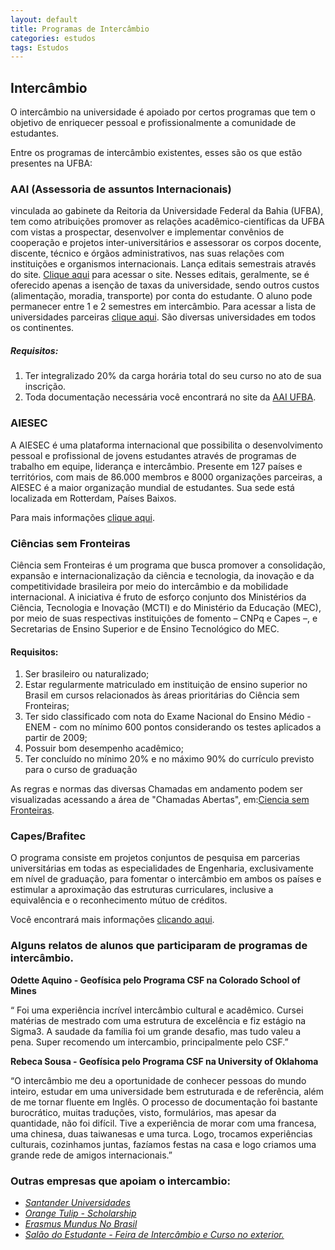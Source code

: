 ```yaml
---
layout: default
title: Programas de Intercâmbio
categories: estudos
tags: Estudos
---
```



## Intercâmbio

O intercâmbio na universidade é apoiado por certos programas que tem o objetivo de enriquecer pessoal e profissionalmente a comunidade de estudantes.

Entre os programas de intercâmbio existentes, esses são os que estão presentes na UFBA:


### AAI (Assessoria de assuntos Internacionais)

vinculada ao gabinete da Reitoria da Universidade Federal da Bahia (UFBA), tem como atribuições promover as relações acadêmico-científicas
da UFBA com vistas a prospectar, desenvolver e implementar convênios de cooperação e projetos inter-universitários e assessorar os corpos docente, discente, técnico e órgãos administrativos, nas suas relações com instituições e organismos internacionais.
Lança editais semestrais através do site. [Clique aqui](https://aai.ufba.br/pt-br/editais/) para acessar o site. Nesses editais, geralmente, se é oferecido apenas a isenção de taxas da universidade, sendo outros custos (alimentação, moradia, transporte) por conta do estudante. O aluno pode permanecer entre 1 e 2 semestres em intercâmbio.
Para acessar a  lista de universidades parceiras [clique aqui](https://aai.ufba.br/universidades-conveniadas). São diversas universidades em todos os continentes.


##### Requisitos: 

1. Ter integralizado 20% da carga horária total do seu curso no ato  de sua inscrição.
2. Toda documentação necessária você encontrará no site da [AAI UFBA](www.aai.ufba.br).


### AIESEC

A AIESEC é uma plataforma internacional que possibilita o desenvolvimento pessoal e profissional de jovens estudantes através de programas de trabalho em equipe, liderança e intercâmbio. Presente em 127 países e territórios, com mais de 86.000 membros e 8000 organizações parceiras, a AIESEC é a maior organização mundial de estudantes. Sua sede está localizada em Rotterdam, Países Baixos.

Para mais informações [clique aqui](http://aiesec.org.br/a-aiesec/).


### Ciências sem Fronteiras

Ciência sem Fronteiras é um programa que busca promover a consolidação, expansão e internacionalização da ciência e tecnologia, da inovação e da competitividade brasileira por meio do intercâmbio e da mobilidade internacional.  A iniciativa é fruto de esforço conjunto dos Ministérios da Ciência, Tecnologia e Inovação (MCTI) e do Ministério da Educação (MEC), por meio de suas respectivas instituições de fomento – CNPq e Capes –, e Secretarias de Ensino Superior e de Ensino Tecnológico do MEC.


#### Requisitos:

1. Ser brasileiro ou naturalizado;
2. Estar regularmente matriculado em instituição de ensino superior no Brasil em cursos relacionados às áreas prioritárias do Ciência sem Fronteiras;
3. Ter sido classificado com nota do Exame Nacional do Ensino Médio - ENEM - com no mínimo 600 pontos considerando os testes aplicados a partir de 2009;
4. Possuir bom desempenho acadêmico;
5. Ter concluído no mínimo 20% e no máximo 90% do currículo previsto para o curso de graduação 

As regras e normas das diversas Chamadas em andamento podem ser visualizadas acessando a área de "Chamadas Abertas", em:[Ciencia sem Fronteiras](http://www.cienciasemfronteiras.gov.br/web/csf/instrucoes).


### Capes/Brafitec

O programa consiste em projetos conjuntos de pesquisa em parcerias universitárias em todas as especialidades de Engenharia, exclusivamente em nível de graduação, para fomentar o intercâmbio em ambos os países e estimular a aproximação das estruturas curriculares, inclusive a equivalência e o reconhecimento mútuo de créditos.

Você encontrará mais informações [clicando aqui](http://www.capes.gov.br/cooperacao-internacional/franca/brafitec).


### Alguns relatos de alunos que participaram de programas de intercâmbio.

**Odette Aquino - Geofísica pelo Programa CSF na  Colorado School of Mines**

“ Foi uma experiência incrível intercâmbio cultural e acadêmico. Cursei matérias de mestrado com uma estrutura de excelência e fiz estágio na Sigma3. A saudade da família foi um grande desafio, mas tudo valeu a pena. Super recomendo um intercambio, principalmente pelo CSF.”

**Rebeca Sousa - Geofísica pelo Programa CSF na University of Oklahoma**

“O intercâmbio me deu a oportunidade de conhecer pessoas do mundo inteiro, estudar em uma universidade bem estruturada e de referência, além de me tornar fluente em Inglês. O processo de documentação foi bastante burocrático, muitas traduções, visto, formulários, mas apesar da quantidade, não foi difícil. Tive a experiência de morar com uma francesa, uma chinesa, duas taiwanesas e uma turca. Logo, trocamos experiências culturais, cozinhamos juntas, fazíamos festas na casa e logo criamos uma grande rede de amigos internacionais.”


### Outras empresas que apoiam o intercambio:

* [*Santander Universidades*](https://www.santanderuniversidades.com.br/bolsas/paginas/)
* [*Orange Tulip - Scholarship*](https://www.nesobrazil.org/bolsas-de-estudo/orange-tulip-scholarship)
* [*Erasmus Mundus No Brasil*](http://erasmusmundusnobrasil.webs.com/)
* [*Salão do Estudante - Feira de Intercâmbio e Curso no exterior.*](salaodoestudante.com.br/)



  
  
